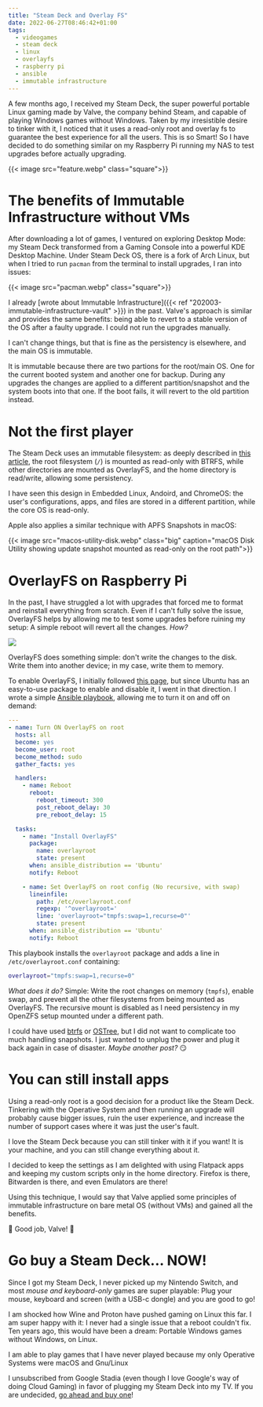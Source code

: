 ```yaml
---
title: "Steam Deck and Overlay FS"
date: 2022-06-27T08:46:42+01:00
tags:
  - videogames
  - steam deck
  - linux
  - overlayfs
  - raspberry pi
  - ansible
  - immutable infrastructure
---
```

A few months ago, I received my Steam Deck, the super powerful portable Linux
gaming made by Valve, the company behind Steam, and capable of playing Windows
games without Windows. Taken by my irresistible desire to tinker with it, I
noticed that it uses a read-only root and overlay fs to guarantee the best
experience for all the users. This is so Smart! So I have decided to do
something similar on my Raspberry Pi running my NAS to test upgrades before
actually upgrading.

<!--more-->

{{< image src="feature.webp" class="square">}}

# The benefits of Immutable Infrastructure without VMs
After downloading a lot of games, I ventured on exploring Desktop Mode: my Steam
Deck transformed from a Gaming Console into a powerful KDE Desktop Machine.
Under Steam Deck OS, there is a fork of Arch Linux, but when I tried to run
`pacman` from the terminal to install upgrades, I ran into issues:

{{< image src="pacman.webp" class="square">}}

I already [wrote about Immutable Infrastructure]({{< ref "202003-immutable-infrastructure-vault" >}})
in the past. Valve's approach is similar and provides the same benefits: being
able to revert to a stable version of the OS after a faulty upgrade.
I could not run the upgrades manually.

I can't change things, but that is fine as the persistency is elsewhere, and the
main OS is immutable.

It is immutable because there are two partions for the root/main OS. One for the
current booted system and another one for backup. During any upgrades the
changes are applied to a different partition/snapshot and the system boots into
that one. If the boot fails, it will revert to the old partition instead.

# Not the first player
The Steam Deck uses an immutable filesystem: as deeply described in
[this article](https://www.svenknebel.de/posts/2022/5/2/), the root filesystem
(`/`) is mounted as read-only with BTRFS, while other directories are mounted
as OverlayFS, and the home directory is read/write, allowing some persistency.

I have seen this design in Embedded Linux, Andoird, and ChromeOS: the user's
configurations, apps, and files are stored in a different partition,
while the core OS is read-only.

Apple also applies a similar technique with APFS Snapshots in macOS:

{{< image src="macos-utility-disk.webp" class="big" caption="macOS Disk Utility showing update snapshot mounted as read-only on the root path">}}

# OverlayFS on Raspberry Pi
In the past, I have struggled a lot with upgrades that forced me to format and
reinstall everything from scratch. Even if I can't fully solve the issue,
OverlayFS helps by allowing me to test some upgrades before ruining my
setup: A simple reboot will revert all the changes. _How?_

![](off-and-on.webp)

OverlayFS does something simple: don't write the changes to the disk. Write them
into another device; in my case, write them to memory.

To enable OverlayFS, I initially followed
[this page](https://raspberrypi.stackexchange.com/questions/124628/raspbian-enable-disable-overlayfs-from-terminal),
but since Ubuntu has an easy-to-use package to enable and disable it,
I went in that direction. I wrote a simple
[Ansible playbook](https://gitlab.com/koalalorenzo/playbooks/-/blob/0346c468717404d7358522f7bdb839ed1f8e30a4/common/overlay-on.yaml),
allowing me to turn it on and off on demand:

```yaml
---
- name: Turn ON OverlayFS on root
  hosts: all
  become: yes
  become_user: root
  become_method: sudo
  gather_facts: yes

  handlers:
    - name: Reboot
      reboot:
        reboot_timeout: 300
        post_reboot_delay: 30
        pre_reboot_delay: 15

  tasks:
    - name: "Install OverlayFS"
      package:
        name: overlayroot
        state: present
      when: ansible_distribution == 'Ubuntu'
      notify: Reboot

    - name: Set OverlayFS on root config (No recursive, with swap)
      lineinfile:
        path: /etc/overlayroot.conf
        regexp: '^overlayroot='
        line: 'overlayroot="tmpfs:swap=1,recurse=0"'
        state: present
      when: ansible_distribution == 'Ubuntu'
      notify: Reboot
```

This playbook installs the `overlayroot` package and adds a line in
`/etc/overlayroot.conf` containing:

```bash
overlayroot="tmpfs:swap=1,recurse=0"
```

_What does it do?_ Simple: Write the root changes on memory (`tmpfs`), enable
swap, and prevent all the other filesystems from being mounted as OverlayFS.
The recursive mount is disabled as I need persistency in my OpenZFS setup
mounted under a different path.

I could have used [btrfs](https://en.wikipedia.org/wiki/Btrfs) or
[OSTree](https://ostreedev.github.io/ostree/), but I did not want to complicate
too much handling snapshots. I just wanted to unplug the power and plug it back
again in case of disaster. _Maybe another post?_ 😏

# You can still install apps
Using a read-only root is a good decision for a product like the Steam Deck.
Tinkering with the Operative System and then running an upgrade will probably
cause bigger issues, ruin the user experience, and increase the number of
support cases where it was just the user's fault.

I love the Steam Deck because you can still tinker with it if you want!
It is your machine, and you can still change everything about it.

I decided to keep the settings as I am delighted with using Flatpack apps and
keeping my custom scripts only in the home directory. Firefox is there,
Bitwarden is there, and even Emulators are there!

Using this technique, I would say that Valve applied some principles of
immutable infrastructure on bare metal OS (without VMs) and gained all the
benefits.

👏 Good job, Valve! 👏

# Go buy a Steam Deck... NOW!
Since I got my Steam Deck, I never picked up my Nintendo Switch, and most
_mouse and keyboard-only_ games are super playable: Plug your mouse, keyboard
and screen (with a USB-c dongle) and you are good to go!

I am shocked how Wine and Proton have pushed gaming on Linux this far. I am
super happy with it: I never had a single issue that a reboot couldn't fix.
Ten years ago, this would have been a dream: Portable Windows games without
Windows, on Linux.

I am able to play games that I have never played because my only Operative
Systems were macOS and Gnu/Linux

I unsubscribed from Google Stadia (even though I love Google's way of doing
Cloud Gaming) in favor of plugging my Steam Deck into my TV. If you are
undecided, [go ahead and buy one](https://steamdeck.com/)!
